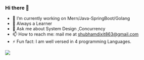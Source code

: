 ### Hi there 👋

- 🔭 I’m currently working on Mern/Java-SpringBoot/Golang
- 🌱 Always a Learner
- 💬 Ask me about System Design ,Concurrency 
- 📫 How to reach me: mail me at shubhamdixit863@gmail.com
- ⚡ Fun fact: I am well versed in 4 programming Languages. 

<!--
**shubhamdixit863/shubhamdixit863** is a ✨ _special_ ✨ repository because its `README.md` (this file) appears on your GitHub profile.

Here are some ideas to get you started:


-->
![](https://komarev.com/ghpvc/?username=shubhamdixit863&color=green)

